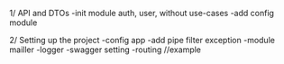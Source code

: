 1/ API and DTOs
-init module auth, user, without use-cases
-add config module



2/ Setting up the project
-config app
-add pipe filter exception
-module mailler
-logger
-swagger setting
-routing //example 